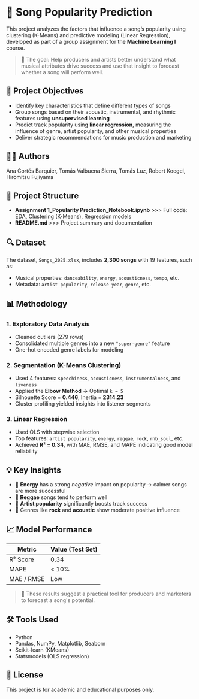 # 🎵 Song Popularity Prediction

This project analyzes the factors that influence a song’s popularity using clustering (K-Means) and predictive modeling (Linear Regression), developed as part of a group assignment for the **Machine Learning I** course.

> 🚀 The goal: Help producers and artists better understand what musical attributes drive success and use that insight to forecast whether a song will perform well.


## 🧠 Project Objectives

- Identify key characteristics that define different types of songs
- Group songs based on their acoustic, instrumental, and rhythmic features using **unsupervised learning**
- Predict track popularity using **linear regression**, measuring the influence of genre, artist popularity, and other musical properties
- Deliver strategic recommendations for music production and marketing

## 🙋‍♀️ Authors

Ana Cortés Barquier, Tomás Valbuena Sierra, Tomás Luz, Robert Koegel, Hiromitsu Fujiyama


## 📁 Project Structure

- **Assignment 1_Popularity Prediction_Notebook.ipynb** >>> Full code: EDA, Clustering (K-Means), Regression models
- **README.md** >>> Project summary and documentation


## 🔍 Dataset

The dataset, `Songs_2025.xlsx`, includes **2,300 songs** with 19 features, such as:
- Musical properties: `danceability`, `energy`, `acousticness`, `tempo`, etc.
- Metadata: `artist popularity`, `release year`, `genre`, etc.


## 📊 Methodology

### 1. **Exploratory Data Analysis**
- Cleaned outliers (279 rows)
- Consolidated multiple genres into a new `"super-genre"` feature
- One-hot encoded genre labels for modeling

### 2. **Segmentation (K-Means Clustering)**
- Used 4 features: `speechiness`, `acousticness`, `instrumentalness`, and `liveness`
- Applied the **Elbow Method** → Optimal `k = 5`
- Silhouette Score = **0.446**, Inertia = **2314.23**
- Cluster profiling yielded insights into listener segments

### 3. **Linear Regression**
- Used OLS with stepwise selection
- Top features: `artist popularity`, `energy`, `reggae`, `rock`, `rnb_soul`, etc.
- Achieved **R² = 0.34**, with MAE, RMSE, and MAPE indicating good model reliability


## 💡 Key Insights

- 🔋 **Energy** has a strong *negative* impact on popularity → calmer songs are more successful
- 🎤 **Reggae** songs tend to perform well
- 🌟 **Artist popularity** significantly boosts track success
- 🎸 Genres like **rock** and **acoustic** show moderate positive influence


## 📈 Model Performance

| Metric        | Value (Test Set) |
|---------------|------------------|
| R² Score      | 0.34             |
| MAPE          | < 10%            |
| MAE / RMSE    | Low              |

> 📌 These results suggest a practical tool for producers and marketers to forecast a song's potential.


## 🛠 Tools Used

- Python
- Pandas, NumPy, Matplotlib, Seaborn
- Scikit-learn (KMeans)
- Statsmodels (OLS regression)


## 📄 License

This project is for academic and educational purposes only.
